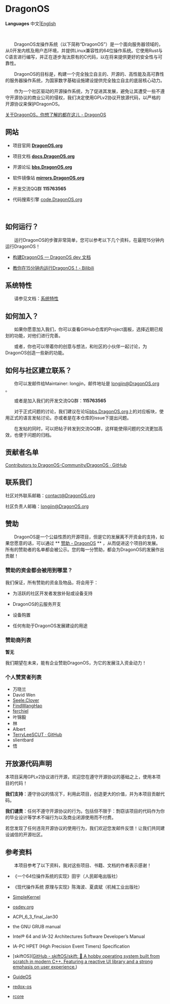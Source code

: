# DragonOS

**Languages** 中文|[English](README_EN.md)

&nbsp;

&emsp;&emsp;DragonOS龙操作系统（以下简称“DragonOS”）是一个面向服务器领域的，从0开发内核及用户态环境，并提供Linux兼容性的64位操作系统。它使用Rust与C语言进行编写，并正在逐步淘汰原有的C代码，以在将来提供更好的安全性与可靠性。

&emsp;&emsp;DragonOS的目标是，构建一个完全独立自主的、开源的、高性能及高可靠性的服务器操作系统，为国家数字基础设施建设提供完全独立自主的底层核心动力。

&emsp;&emsp;作为一个社区驱动的开源操作系统，为了促进其发展，避免让其遭受一些不遵守开源协议的商业公司的侵权，我们决定使用GPLv2协议开放源代码，以严格的开源协议来保护DragonOS。

[关于DragonOS，你想了解的都在这儿 - DragonOS](https://dragonos.org/?p=46)

## 网站

- 项目官网  **[DragonOS.org](https://dragonos.org)**

- 项目文档  **[docs.DragonOS.org](https://docs.dragonos.org)**

- 开源论坛  **[bbs.DragonOS.org](https://bbs.dragonos.org)**

- 软件镜像站 **[mirrors.DragonOS.org](https://mirrors.DragonOS.org)**

- 开发交流QQ群 **115763565**

- 代码搜索引擎 [code.DragonOS.org](http://code.dragonos.org)
  
  &nbsp;

## 如何运行？

&emsp;&emsp;运行DragonOS的步骤非常简单，您可以参考以下几个资料，在最短15分钟内运行DragonOS！

- [构建DragonOS — DragonOS dev 文档](https://docs.dragonos.org/zh_CN/latest/introduction/build_system.html)

- [教你在15分钟内运行DragonOS！- Bilibili](https://www.bilibili.com/video/BV1zF411w7s2?share_source=copy_web&vd_source=41ab4a1b73e6f65219a785923511517e)

## 系统特性

&emsp;&emsp;请参见文档：[系统特性](https://docs.dragonos.org/zh_CN/latest/introduction/features.html)

## 如何加入？

&emsp;&emsp;如果你愿意加入我们，你可以查看GitHub仓库的Project面板，选择近期已规划的功能，对他们进行完善。

&emsp;&emsp;或者，你也可以带着你的创意与想法，和社区的小伙伴一起讨论，为DragonOS创造一些新的功能。

## 如何与社区建立联系？

&emsp;&emsp;你可以发邮件给Maintainer: longjin，邮件地址是 [longjin@DragonOS.org](mailto:longjin@DragonOS.org) 。

&emsp;&emsp;或者是加入我们的开发交流QQ群：**115763565**

&emsp;&emsp;对于正式问题的讨论，我们建议在论坛[bbs.DragonOS.org](https://bbs.dragonos.org/)上的对应板块，使用正式的语言发帖讨论。亦或者是在本仓库的issue下提出问题。

&emsp;&emsp;在发帖的同时，可以把帖子转发到交流QQ群，这样能使得问题的交流更加高效，也便于问题的归档。

## 贡献者名单

[Contributors to DragonOS-Community/DragonOS · GitHub](https://github.com/DragonOS-Community/DragonOS/graphs/contributors)

## 联系我们

社区对外联系邮箱：contact@DragonOS.org

社区负责人邮箱：longjin@DragonOS.org

## 赞助

&emsp;&emsp;DragonOS是一个公益性质的开源项目，但是它的发展离不开资金的支持，如果您愿意的话，可以通过 ** [赞助 - DragonOS](https://dragonos.org/?page_id=37) ** ，从而促进这个项目的发展。所有的赞助者的名单都会被公示。您的每一分赞助，都会为DragonOS的发展作出贡献！

### 赞助的资金都会被用到哪里？

我们保证，所有赞助的资金及物品，将会用于：

- 为活跃的社区开发者发放补贴或设备支持

- DragonOS的云服务开支

- 设备购置

- 任何有助于DragonOS发展建设的用途

### 赞助商列表

**暂无**

我们期望在未来，能有企业赞助DragonOS，为它的发展注入资金动力！

### 个人赞赏者列表

- 万晓兰
- David Wen
- [Seele.Clover](https://github.com/seeleclover)
- [FindWangHao](https://github.com/FindWangHao)
- [ferchiel](https://github.com/ferchiel)
- 叶锦毅
- 林
- Albert
- [TerryLeeSCUT · GitHub](https://github.com/TerryLeeSCUT)
- slientbard
- 悟

## 开放源代码声明

本项目采用GPLv2协议进行开源，欢迎您在遵守开源协议的基础之上，使用本项目的代码！

**我们支持**：遵守协议的情况下，利用此项目，创造更大的价值，并为本项目贡献代码。

**我们谴责**：任何不遵守开源协议的行为。包括但不限于：剽窃该项目的代码作为你的毕业设计等学术不端行为以及商业闭源使用而不付费。

若您发现了任何违背开源协议的使用行为，我们欢迎您发邮件反馈！让我们共同建设诚信的开源社区。

## 参考资料

&emsp;&emsp;本项目参考了以下资料，我对这些项目、书籍、文档的作者表示感谢！

- 《一个64位操作系统的实现》田宇（人民邮电出版社）

- 《现代操作系统 原理与实现》陈海波、夏虞斌（机械工业出版社）

- [SimpleKernel](https://github.com/Simple-XX/SimpleKernel)

- [osdev.org](https://wiki.osdev.org/Main_Page)

- ACPI_6_3_final_Jan30

- the GNU GRUB manual

- Intel® 64 and IA-32 Architectures Software Developer’s Manual

- IA-PC HPET (High Precision Event Timers) Specification

- [skiftOS]([GitHub - skiftOS/skift: 🥑 A hobby operating system built from scratch in modern C++. Featuring a reactive UI library and a strong emphasis on user experience.](https://github.com/skiftOS/skift))

- [GuideOS](https://github.com/Codetector1374/GuideOS)

- [redox-os](https://gitlab.redox-os.org/redox-os/redox)

- [rcore](https://github.com/rcore-os/rCore)
